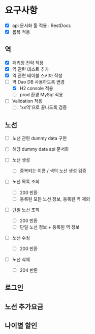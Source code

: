 # 요구사항

- [x] api 문서화 툴 적용 : RestDocs
- [x] 롬복 적용
   
## 역
- [x] 패키징 전략 적용
- [x] 역 관련 테스트 추가
- [x] 역 관련 테이블 스키마 작성
- [ ] 역 Dao DB 사용하도록 변경
  - [x] H2 console 적용
  - [ ] prod 환경 MySql 적용
   
- [ ] Validation 적용
  - [ ] 'xx역'으로 끝나도록 검증
  
## 노선
- [ ] 노선 관련 dummy data 구현
- [ ] 해당 dummy data api 문서화
  
- [ ] 노선 생성
    - [ ] 중복되는 이름 / 색의 노선 생성 검증
    
- [ ] 노선 목록 조회
  - [ ] 200 반환
  - [ ] 등록된 모든 노선 정보, 등록된 역 제외

- [ ] 단일 노선 조회
  - [ ] 200 반환
  - [ ] 단일 노선 정보 + 등록된 역 정보

- [ ] 노선 수정
  - [ ] 200 반환

- [ ] 노선 삭제
  - [ ] 204 반환
   

## 로그인
## 노선 추가요금
## 나이별 할인